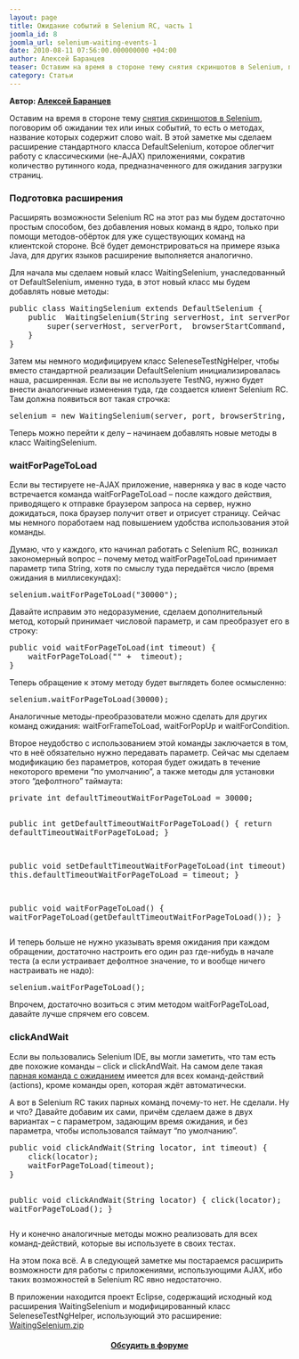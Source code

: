 ```yaml
---
layout: page
title: Ожидание событий в Selenium RC, часть 1
joomla_id: 8
joomla_url: selenium-waiting-events-1
date: 2010-08-11 07:56:00.000000000 +04:00
author: Алексей Баранцев
teaser: Оставим на время в стороне тему снятия скриншотов в Selenium, поговорим об ожидании тех или иных событий, то есть о методах, название которых содержит слово wait. В этой заметке мы сделаем расширение стандартного класса DefaultSelenium, которое облегчит работу с классическими (не-AJAX) приложениями, сократив количество рутинного кода, предназначенного для ожидания загрузки страниц.
category: Статьи
---
```

<p><strong>Автор: <a href="http://software-testing.ru/about/authors/9-barancev">Алексей Баранцев</a></strong></p>
<p>Оставим на время в стороне тему <a href="articles/9-selenium-remote-screenshots">снятия скриншотов в Selenium</a>, поговорим об ожидании тех или иных событий, то есть о методах, название которых содержит слово wait. В этой заметке мы сделаем расширение стандартного класса DefaultSelenium, которое облегчит работу с классическими (не-AJAX) приложениями, сократив количество рутинного кода, предназначенного для ожидания загрузки страниц.</p><h3>Подготовка расширения</h3>
<p>Расширять возможности Selenium RC на этот раз мы будем достаточно простым способом, без добавления новых команд в ядро, только при помощи методов-обёрток для уже существующих команд на клиентской стороне. Всё будет демонстрироваться на примере языка Java, для других языков расширение выполняется аналогично.</p>
<p>Для начала мы сделаем новый класс WaitingSelenium, унаследованный от DefaultSelenium, именно туда, в этот новый класс мы будем добавлять новые методы:</p>
<pre xml:lang="java">public class WaitingSelenium extends DefaultSelenium {
    public  WaitingSelenium(String serverHost, int serverPort, String browserStartCommand,  String browserURL) {
        super(serverHost, serverPort,  browserStartCommand, browserURL);
    }
}</pre>
<p>Затем мы немного модифицируем класс SeleneseTestNgHelper, чтобы вместо стандартной реализации DefaultSelenium инициализировалась наша, расширенная. Если вы не используете TestNG, нужно будет внести аналогичные изменения туда, где создается клиент Selenium RC. Там должна появиться вот такая строчка:</p>
<pre xml:lang="java">selenium = new WaitingSelenium(server, port, browserString, url);</pre>
<p>Теперь можно перейти к делу – начинаем добавлять новые методы в класс WaitingSelenium.</p>
<h3>waitForPageToLoad</h3>
<p>Если вы тестируете не-AJAX приложение, наверняка у вас в коде часто встречается команда waitForPageToLoad – после каждого действия, приводящего к отправке браузером запроса на сервер, нужно дожидаться, пока браузер получит ответ и отрисует страницу. Сейчас мы немного поработаем над повышением удобства использования этой команды.</p>
<p>Думаю, что у каждого, кто начинал работать с Selenium RC, возникал закономерный вопрос – почему метод waitForPageToLoad принимает параметр типа String, хотя по смыслу туда передаётся число (время ожидания в миллисекундах):</p>
<pre xml:lang="java">selenium.waitForPageToLoad("30000");</pre>
<p>Давайте исправим это недоразумение, сделаем дополнительный метод, который принимает числовой параметр, и сам преобразует его в строку:</p>
<pre xml:lang="java">public void waitForPageToLoad(int timeout) {
    waitForPageToLoad("" +  timeout);
}</pre>
<p>Теперь обращение к этому методу будет выглядеть более осмысленно:</p>
<pre xml:lang="java">selenium.waitForPageToLoad(30000);</pre>
<p>Аналогичные методы-преобразователи можно сделать для других команд ожидания: waitForFrameToLoad, waitForPopUp и waitForCondition.</p>
<p>Второе неудобство с использованием этой команды заключается в том, что в неё обязательно нужно передавать параметр. Сейчас мы сделаем модификацию без параметров, которая будет ожидать в течение некоторого времени “по умолчанию”, а также методы для установки этого “дефолтного” таймаута:</p>
<pre xml:lang="java">private int defaultTimeoutWaitForPageToLoad = 30000;

public int getDefaultTimeoutWaitForPageToLoad() {
    return  defaultTimeoutWaitForPageToLoad;
}

public void setDefaultTimeoutWaitForPageToLoad(int timeout) {
    this.defaultTimeoutWaitForPageToLoad = timeout;
}

public void waitForPageToLoad() {
    waitForPageToLoad(getDefaultTimeoutWaitForPageToLoad());
}</pre>
<p>И теперь больше не нужно указывать время ожидания при каждом обращении, достаточно настроить его один раз где-нибудь в начале теста (а если устраивает дефолтное значение, то и вообще ничего настраивать не надо):</p>
<pre xml:lang="java">selenium.waitForPageToLoad();</pre>
<p>Впрочем, достаточно возиться с этим методом waitForPageToLoad, давайте лучше спрячем его совсем.</p>
<h3>clickAndWait</h3>
<p>Если вы пользовались Selenium IDE, вы могли заметить, что там есть две похожие команды – click и clickAndWait. На самом деле такая <a href="http://seleniumhq.org/docs/04_selenese_commands.html#the-andwait-commands" target="_blank">парная команда с ожиданием</a> имеется для всех команд-действий (actions), кроме команды open, которая ждёт автоматически.</p>
<p>А вот в Selenium RC таких парных команд почему-то нет. Не сделали. Ну и что? Давайте добавим их сами, причём сделаем даже в двух вариантах – с параметром, задающим время ожидания, и без параметра, чтобы использовался таймаут “по умолчанию”.</p>
<pre xml:lang="java">public void clickAndWait(String locator, int timeout) {
    click(locator);
    waitForPageToLoad(timeout);
}

public void clickAndWait(String locator) {
    click(locator);
    waitForPageToLoad();
}</pre>
<p>Ну и конечно аналогичные методы можно реализовать для всех команд-действий, которые вы используете в своих тестах.</p>
<p>На этом пока всё. А в следующей заметке мы постараемся расширить возможности для работы с приложениями, использующими AJAX, ибо таких возможностей в Selenium RC явно недостаточно.</p>
<p>В приложении находится проект Eclipse, содержащий исходный код расширения WaitingSelenium и модифицированный класс SeleneseTestNgHelper, использующий это расширение: <a href="http://software-testing.ru/files/library/barancev/waiting_selenium/WaitingSelenium.zip">WaitingSelenium.zip</a></p>
<h4 style="text-align: center;"><a href="http://software-testing.ru/forum/topic/17496/">Обсудить в форуме</a></h4>
